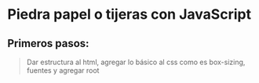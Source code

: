 #            Piedra papel o tijeras con JavaScript


## Primeros pasos: 

> Dar estructura al html, agregar lo básico al css como es box-sizing, fuentes y agregar root